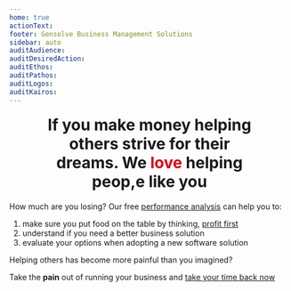 ```yaml
---
home: true
actionText:
footer: Gensolve Business Management Solutions
sidebar: auto
auditAudience:
auditDesiredAction:
auditEthos:
auditPathos:
auditLogos:
auditKairos:
---
```


<h2 style="font-size: 2em; margin: 1.2rem auto;width:80%;text-align:center">If you make money helping others strive for their dreams. We <span style="color:#D70014;font-weight:bold">love</span> helping peop,e like you</h2>

How much are you losing? Our free [performance analysis](https://drive.google.com/a/gensolve.com/uc?authuser=0&id=11f6rMWAp61vytiQfZq2xvCX2sOnvI2fn&export=download) can help you to:

1. make sure you put food on the table by thinking, [profit first](https://anchor.fm/paul-gough2/episodes/EP-44-Profit-First-For-Physical-Therapists---With-Mike-Michalowicz-e4c3vc)
2. understand if you need a better business solution
3. evaluate your options when adopting a new software solution

Helping others has become more painful than you imagined?

Take the **pain** out of running your business and [take your time back now](./demo/install/)
